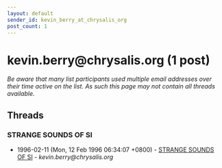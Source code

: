 ```yaml
---
layout: default
sender_id: kevin_berry_at_chrysalis_org
post_count: 1
---
```


# kevin.berry<span>@</span>chrysalis.org (1 post)

_Be aware that many list participants used multiple email addresses over their time active on the list. As such this page may not contain all threads available._

## Threads

### STRANGE SOUNDS OF SI
+ 1996-02-11 (Mon, 12 Feb 1996 06:34:07 +0800) - [STRANGE SOUNDS OF SI](/archive/1996/02/7acae1a0e23de2912599d8f6da9802869b3f5ee22a2a1b88a56d51cad5c013eb) - _kevin.berry@chrysalis.org_

